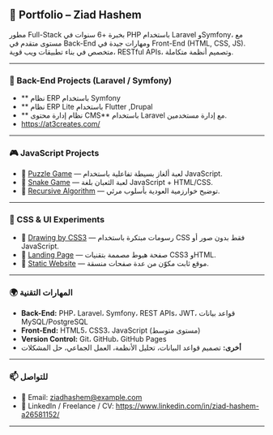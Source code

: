 ## 💼 Portfolio – Ziad Hashem

مطور Full-Stack بخبرة +6 سنوات في PHP باستخدام Laravel وSymfony، مع مستوى متقدم في Back-End ومهارات جيدة في Front-End (HTML, CSS, JS). متخصص في بناء تطبيقات ويب قوية، RESTful APIs، وتصميم أنظمة متكاملة.

---

### 🔧 Back-End Projects (Laravel / Symfony)


 * ** نظام ERP باستخدام Symfony 
 * ** نظام ERP Lite  باستخدام Flutter ,Drupal
 * ** نظام إدارة محتوى CMS** باستخدام Laravel مع إدارة مستخدمين.
 * https://at3creates.com/

---

### 🎮 JavaScript Projects

* 🔗 [Puzzle Game](https://ziadhashem.github.io/Puzzle-Game/) — لعبة ألغاز بسيطة تفاعلية باستخدام JavaScript.
* 🔗 [Snake Game](https://github.com/ziadhashem/Snake-Game) — لعبة الثعبان بلغة JavaScript + HTML/CSS.
* 🔗 [Recursive Algorithm](https://github.com/ziadhashem/Recursive-algorithm) — توضيح خوارزمية العودية بأسلوب مرئي.

---

### 🎨 CSS & UI Experiments

* 🔗 [Drawing by CSS3](https://github.com/ziadhashem/Drawing-by-CSS3) — رسومات مبتكرة باستخدام CSS فقط بدون صور أو JavaScript.
* 🔗 [Landing Page](https://github.com/ziadhashem/Landing-Page-) — صفحة هبوط مصممة بتقنيات CSS3 وHTML.
* 🔗 [Static Website](https://github.com/ziadhashem/Static-Website) — موقع ثابت مكوّن من عدة صفحات منسقة.

---

### 🌍 المهارات التقنية

* **Back-End:** PHP، Laravel، Symfony، REST APIs، JWT، قواعد بيانات MySQL/PostgreSQL
* **Front-End:** HTML5، CSS3، JavaScript (مستوى متوسط)
* **Version Control:** Git، GitHub، GitHub Pages
* **أخرى:** تصميم قواعد البيانات، تحليل الأنظمة، العمل الجماعي، حل المشكلات

---

### 📫 للتواصل

* 📧 Email: [ziadhashem@example.com](mailto:ziadhashem@example.com)
* 💼 LinkedIn / Freelance / CV: https://www.linkedin.com/in/ziad-hashem-a26581152/

---

